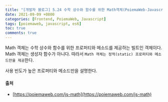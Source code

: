 ```yaml
---
title: "[개발자 블로그] 5.24 수학 상수와 함수를 위한 Math객체(PoiemaWeb-Javascript)"
date: 2021-09-09 +0800
categories: [Frontend, PoiemaWeb, Javascript]
tags: [poiemaweb, javascript, es6]
toc: true
comments: true
---
```


Math 객체는 수학 상수와 함수를 위한 프로퍼티와 메소드를 제공하는 빌트인 객체이다. Math 객체는 생성자 함수가 아니다. 따라서 `Math 객체는 정적(static) 프로퍼티와 메소드만을 제공`한다.

사용 빈도가 높은 프로퍼티와 메소드만을 설명한다.

#### 출처
- [https://poiemaweb.com/js-math](https://poiemaweb.com/js-math)